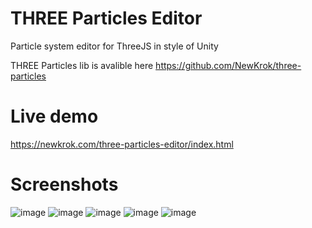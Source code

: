 # THREE Particles Editor

Particle system editor for ThreeJS in style of Unity

THREE Particles lib is avalible here https://github.com/NewKrok/three-particles

# Live demo

https://newkrok.com/three-particles-editor/index.html

# Screenshots

![image](https://user-images.githubusercontent.com/13141660/145306717-482e9699-bed8-4e8c-801f-6431d1b34614.png)
![image](https://user-images.githubusercontent.com/13141660/145306919-be017f8b-d84b-4f4a-8323-84f9fb53ab72.png)
![image](https://user-images.githubusercontent.com/13141660/145735458-e8b1d8d4-77d4-4466-be4a-d40587502d50.png)
![image](https://user-images.githubusercontent.com/13141660/145735415-fdcde7b1-8725-47a1-98fc-8ee808e9d9e4.png)
![image](https://user-images.githubusercontent.com/13141660/145735544-47158c69-1102-4b7a-9612-0ff8ce171308.png)
